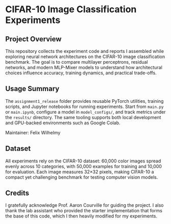 # CIFAR-10 Image Classification Experiments

## Project Overview
This repository collects the experiment code and reports I assembled while exploring neural network architectures on the CIFAR-10 image classification benchmark. The goal is to compare multilayer perceptrons, residual networks, and modern MLP-Mixer models to understand how architectural choices influence accuracy, training dynamics, and practical trade-offs.

## Usage Summary
The `assignment1_release` folder provides reusable PyTorch utilities, training scripts, and Jupyter notebooks for running experiments. Start from `main.py` or `main.ipynb`, configure a model in `model_configs/`, and track metrics under the `results/` directory. The same tooling supports both local development and GPU-backed environments such as Google Colab.

Maintainer: Felix Wilhelmy

## Dataset
All experiments rely on the CIFAR-10 dataset: 60,000 color images spread evenly across 10 categories, with 50,000 examples for training and 10,000 for evaluation. Each image measures 32×32 pixels, making CIFAR-10 a compact yet challenging benchmark for testing computer vision models.

## Credits
I gratefully acknowledge Prof. Aaron Courville for guiding the project. I also thank the lab assistant who provided the starter implementation that forms the base of this code, which I then heavily modified for my experiments.
